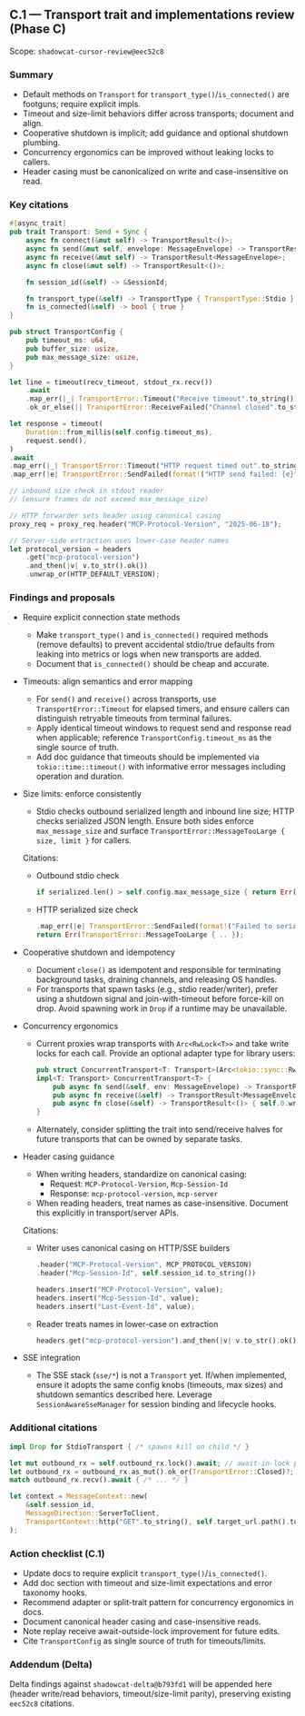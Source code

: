 ## C.1 — Transport trait and implementations review (Phase C)

Scope: `shadowcat-cursor-review@eec52c8`

### Summary
- Default methods on `Transport` for `transport_type()`/`is_connected()` are footguns; require explicit impls.
- Timeout and size-limit behaviors differ across transports; document and align.
- Cooperative shutdown is implicit; add guidance and optional shutdown plumbing.
- Concurrency ergonomics can be improved without leaking locks to callers.
- Header casing must be canonicalized on write and case-insensitive on read.

### Key citations
```112:131:shadowcat-cursor-review/src/transport/mod.rs
#[async_trait]
pub trait Transport: Send + Sync {
    async fn connect(&mut self) -> TransportResult<()>;
    async fn send(&mut self, envelope: MessageEnvelope) -> TransportResult<()>;
    async fn receive(&mut self) -> TransportResult<MessageEnvelope>;
    async fn close(&mut self) -> TransportResult<()>;

    fn session_id(&self) -> &SessionId;

    fn transport_type(&self) -> TransportType { TransportType::Stdio }
    fn is_connected(&self) -> bool { true }
}
```

```96:100:shadowcat-cursor-review/src/transport/mod.rs
pub struct TransportConfig {
    pub timeout_ms: u64,
    pub buffer_size: usize,
    pub max_message_size: usize,
}
```

```351:357:shadowcat-cursor-review/src/transport/stdio.rs
let line = timeout(recv_timeout, stdout_rx.recv())
    .await
    .map_err(|_| TransportError::Timeout("Receive timeout".to_string()))?
    .ok_or_else(|| TransportError::ReceiveFailed("Channel closed".to_string()))?;
```

```255:263:shadowcat-cursor-review/src/transport/http.rs
let response = timeout(
    Duration::from_millis(self.config.timeout_ms),
    request.send(),
)
.await
.map_err(|_| TransportError::Timeout("HTTP request timed out".to_string()))?
.map_err(|e| TransportError::SendFailed(format!("HTTP send failed: {e}")))?;
```

```119:126:shadowcat-cursor-review/src/transport/stdio.rs
// inbound size check in stdout reader
// (ensure frames do not exceed max_message_size)
```

```818:827:shadowcat-cursor-review/src/proxy/forward.rs
// HTTP forwarder sets header using canonical casing
proxy_req = proxy_req.header("MCP-Protocol-Version", "2025-06-18");
```

```73:98:shadowcat-cursor-review/src/transport/http_mcp.rs
// Server-side extraction uses lower-case header names
let protocol_version = headers
    .get("mcp-protocol-version")
    .and_then(|v| v.to_str().ok())
    .unwrap_or(HTTP_DEFAULT_VERSION);
```

### Findings and proposals
- Require explicit connection state methods
  - Make `transport_type()` and `is_connected()` required methods (remove defaults) to prevent accidental stdio/true defaults from leaking into metrics or logs when new transports are added.
  - Document that `is_connected()` should be cheap and accurate.

- Timeouts: align semantics and error mapping
  - For `send()` and `receive()` across transports, use `TransportError::Timeout` for elapsed timers, and ensure callers can distinguish retryable timeouts from terminal failures.
  - Apply identical timeout windows to request send and response read when applicable; reference `TransportConfig.timeout_ms` as the single source of truth.
  - Add doc guidance that timeouts should be implemented via `tokio::time::timeout()` with informative error messages including operation and duration.

- Size limits: enforce consistently
  - Stdio checks outbound serialized length and inbound line size; HTTP checks serialized JSON length. Ensure both sides enforce `max_message_size` and surface `TransportError::MessageTooLarge { size, limit }` for callers.

  Citations:
  - Outbound stdio check
    ```312:321:shadowcat-cursor-review/src/transport/stdio.rs
    if serialized.len() > self.config.max_message_size { return Err(TransportError::MessageTooLarge { .. }); }
    ```
  - HTTP serialized size check
    ```85:99:shadowcat-cursor-review/src/transport/http.rs
    .map_err(|e| TransportError::SendFailed(format!("Failed to serialize: {e}")))?;
    return Err(TransportError::MessageTooLarge { .. });
    ```

- Cooperative shutdown and idempotency
  - Document `close()` as idempotent and responsible for terminating background tasks, draining channels, and releasing OS handles.
  - For transports that spawn tasks (e.g., stdio reader/writer), prefer using a shutdown signal and join-with-timeout before force-kill on drop. Avoid spawning work in `Drop` if a runtime may be unavailable.

- Concurrency ergonomics
  - Current proxies wrap transports with `Arc<RwLock<T>>` and take write locks for each call. Provide an optional adapter type for library users:

    ```rust
    pub struct ConcurrentTransport<T: Transport>(Arc<tokio::sync::RwLock<T>>);
    impl<T: Transport> ConcurrentTransport<T> {
        pub async fn send(&self, env: MessageEnvelope) -> TransportResult<()> { self.0.write().await.send(env).await }
        pub async fn receive(&self) -> TransportResult<MessageEnvelope> { self.0.write().await.receive().await }
        pub async fn close(&self) -> TransportResult<()> { self.0.write().await.close().await }
    }
    ```
  - Alternately, consider splitting the trait into send/receive halves for future transports that can be owned by separate tasks.

- Header casing guidance
  - When writing headers, standardize on canonical casing:
    - Request: `MCP-Protocol-Version`, `Mcp-Session-Id`
    - Response: `mcp-protocol-version`, `mcp-server`
  - When reading headers, treat names as case-insensitive. Document this explicitly in transport/server APIs.

  Citations:
  - Writer uses canonical casing on HTTP/SSE builders
    ```97:100:shadowcat-cursor-review/src/transport/http.rs
    .header("MCP-Protocol-Version", MCP_PROTOCOL_VERSION)
    .header("Mcp-Session-Id", self.session_id.to_string())
    ```
    ```285:301:shadowcat-cursor-review/src/transport/sse/session.rs
    headers.insert("MCP-Protocol-Version", value);
    headers.insert("Mcp-Session-Id", value);
    headers.insert("Last-Event-Id", value);
    ```
  - Reader treats names in lower-case on extraction
    ```73:98:shadowcat-cursor-review/src/transport/http_mcp.rs
    headers.get("mcp-protocol-version").and_then(|v| v.to_str().ok())
    ```

- SSE integration
  - The SSE stack (`sse/*`) is not a `Transport` yet. If/when implemented, ensure it adopts the same config knobs (timeouts, max sizes) and shutdown semantics described here. Leverage `SessionAwareSseManager` for session binding and lifecycle hooks.

### Additional citations
```451:459:shadowcat-cursor-review/src/transport/stdio.rs
impl Drop for StdioTransport { /* spawns kill on child */ }
```

```368:381:shadowcat-cursor-review/src/transport/replay.rs
let mut outbound_rx = self.outbound_rx.lock().await; // await-in-lock pattern
let outbound_rx = outbound_rx.as_mut().ok_or(TransportError::Closed)?;
match outbound_rx.recv().await { /* ... */ }
```

```455:463:shadowcat-cursor-review/src/transport/http.rs
let context = MessageContext::new(
    &self.session_id,
    MessageDirection::ServerToClient,
    TransportContext::http("GET".to_string(), self.target_url.path().to_string()),
);
```

### Action checklist (C.1)
- Update docs to require explicit `transport_type()`/`is_connected()`.
- Add doc section with timeout and size-limit expectations and error taxonomy hooks.
- Recommend adapter or split-trait pattern for concurrency ergonomics in docs.
- Document canonical header casing and case-insensitive reads.
- Note replay receive await-outside-lock improvement for future edits.
- Cite `TransportConfig` as single source of truth for timeouts/limits.

### Addendum (Delta)
Delta findings against `shadowcat-delta@b793fd1` will be appended here (header write/read behaviors, timeout/size-limit parity), preserving existing `eec52c8` citations.
